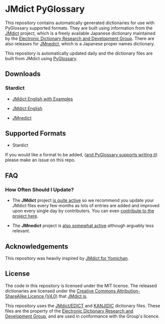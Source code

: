 # JMdict PyGlossary

This repository contains automatically generated dictionaries for use with PyGlossary supported formats. They are built using information from the [JMdict](https://www.edrdg.org/wiki/index.php/JMdict-EDICT_Dictionary_Project) project, which is a freely available Japanese dictionary maintained by the [Electronic Dictionary Research and Development Group](http://www.edrdg.org/). There are also releases for [JMnedict](https://www.edrdg.org/enamdict/enamdict_doc.html), which is a Japanese proper names dictionary.

This repository is automatically updated daily and the dictionary files are built from JMdict using [PyGlossary](https://github.com/ilius/pyglossary).

## Downloads

### Stardict

- [JMdict English with Examples](https://github.com/kuuuube/jmdict-pyglossary/releases/latest/download/JMdict_english_with_examples_Stardict.zip)

- [JMdict English](https://github.com/kuuuube/jmdict-pyglossary/releases/latest/download/JMdict_english_Stardict.zip)

- [JMnedict](https://github.com/kuuuube/jmdict-pyglossary/releases/latest/download/JMnedict_Stardict.zip)

## Supported Formats

- Stardict

If you would like a format to be added, ([and PyGlossary supports writing it](https://github.com/ilius/pyglossary?tab=readme-ov-file#supported-formats)) please make an issue on this repo.

## FAQ

### How Often Should I Update?

- The **JMdict** project [is quite active](https://www.edrdg.org/jmwsgi/updates.py?svc=jmdict&i=1) so we recommend you update your JMdict files every few months as lots of entries are added and improved upon every single day by contributers. You can even [contribute to the project here](https://www.edrdg.org/jmwsgi/edhelpq.py?svc=jmdict&sid=).

- The **JMnedict** project is [also somewhat active](https://www.edrdg.org/jmwsgi/updates.py?svc=jmdict&i=1) although arguably less relevant.

## Acknowledgements

This repository was heavily inspired by [JMdict for Yomichan](https://github.com/yomidevs/jmdict-yomitan).

## License

The code in this repository is licensed under the MIT license. The released dictionaries are licensed under the [Creative Commons Attribution-ShareAlike Licence (V4.0)](https://creativecommons.org/licenses/by-sa/4.0/) that [JMdict is](https://www.edrdg.org/edrdg/licence.html).

This repository uses the [JMdict/EDICT](https://www.edrdg.org/wiki/index.php/JMdict-EDICT_Dictionary_Project) and [KANJIDIC](https://www.edrdg.org/wiki/index.php/KANJIDIC_Project) dictionary files. These files are the property of the [Electronic Dictionary Research and Development Group](https://www.edrdg.org/), and are used in conformance with the Group's licence.
